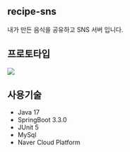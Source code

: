 ## recipe-sns
내가 만든 음식을 공유하고 SNS 서버 입니다.

## 프로토타입
![](https://velog.velcdn.com/images/kimbro97/post/64817c31-4e4f-439c-adf9-33d05c9d44e3/image.png)

## 사용기술
- Java 17
- SpringBoot 3.3.0
- JUnit 5
- MySql
- Naver Cloud Platform
